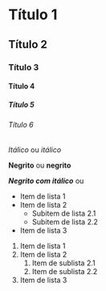 <!-- Cebeçalhos -->
# Título 1
## Título 2
### Título 3
#### Título 4
##### Título 5
###### Título 6


<!-- Estilo das letras -->
*Itálico* ou _itálico_

**Negrito** ou __negrito__

***Negrito com itálico*** ou 


<!-- Lista não ordenada -->
- Item de lista 1
- Item de lista 2
    - Subitem de lista 2.1
    - Subitem de lista 2.2
- Item de lista 3


<!-- Lista ordenada -->
1. Item de lista 1
2. Item de lista 2
    1. Item de sublista 2.1
    2. Item de sublista 2.2
3. Item de lista 3